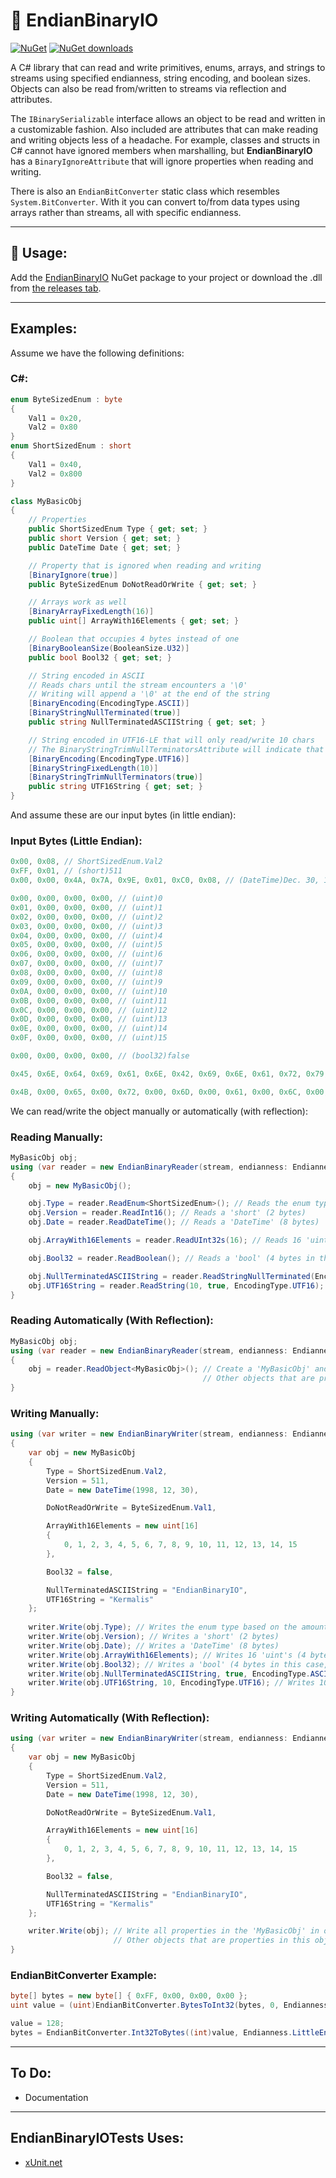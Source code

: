 ﻿# 📖 EndianBinaryIO

[![NuGet](https://img.shields.io/nuget/v/EndianBinaryIO.svg)](https://www.nuget.org/packages/EndianBinaryIO)
[![NuGet downloads](https://img.shields.io/nuget/dt/EndianBinaryIO)](https://www.nuget.org/packages/EndianBinaryIO)

A C# library that can read and write primitives, enums, arrays, and strings to streams using specified endianness, string encoding, and boolean sizes.
Objects can also be read from/written to streams via reflection and attributes.

The `IBinarySerializable` interface allows an object to be read and written in a customizable fashion.
Also included are attributes that can make reading and writing objects less of a headache.
For example, classes and structs in C# cannot have ignored members when marshalling, but **EndianBinaryIO** has a `BinaryIgnoreAttribute` that will ignore properties when reading and writing.

There is also an `EndianBitConverter` static class which resembles `System.BitConverter`. With it you can convert to/from data types using arrays rather than streams, all with specific endianness.

----
## 🚀 Usage:
Add the [EndianBinaryIO](https://www.nuget.org/packages/EndianBinaryIO) NuGet package to your project or download the .dll from [the releases tab](https://github.com/Kermalis/EndianBinaryIO/releases).

----
## Examples:
Assume we have the following definitions:
### C#:
```cs
enum ByteSizedEnum : byte
{
    Val1 = 0x20,
    Val2 = 0x80
}
enum ShortSizedEnum : short
{
    Val1 = 0x40,
    Val2 = 0x800
}

class MyBasicObj
{
    // Properties
    public ShortSizedEnum Type { get; set; }
    public short Version { get; set; }
    public DateTime Date { get; set; }

    // Property that is ignored when reading and writing
    [BinaryIgnore(true)]
    public ByteSizedEnum DoNotReadOrWrite { get; set; }

    // Arrays work as well
    [BinaryArrayFixedLength(16)]
    public uint[] ArrayWith16Elements { get; set; }

    // Boolean that occupies 4 bytes instead of one
    [BinaryBooleanSize(BooleanSize.U32)]
    public bool Bool32 { get; set; }

    // String encoded in ASCII
    // Reads chars until the stream encounters a '\0'
    // Writing will append a '\0' at the end of the string
    [BinaryEncoding(EncodingType.ASCII)]
    [BinaryStringNullTerminated(true)]
    public string NullTerminatedASCIIString { get; set; }

    // String encoded in UTF16-LE that will only read/write 10 chars
    // The BinaryStringTrimNullTerminatorsAttribute will indicate that every char from the first \0 will be removed from the string. This attribute also works with char arrays
    [BinaryEncoding(EncodingType.UTF16)]
    [BinaryStringFixedLength(10)]
    [BinaryStringTrimNullTerminators(true)]
    public string UTF16String { get; set; }
}
```
And assume these are our input bytes (in little endian):
### Input Bytes (Little Endian):
```cs
0x00, 0x08, // ShortSizedEnum.Val2
0xFF, 0x01, // (short)511
0x00, 0x00, 0x4A, 0x7A, 0x9E, 0x01, 0xC0, 0x08, // (DateTime)Dec. 30, 1998

0x00, 0x00, 0x00, 0x00, // (uint)0
0x01, 0x00, 0x00, 0x00, // (uint)1
0x02, 0x00, 0x00, 0x00, // (uint)2
0x03, 0x00, 0x00, 0x00, // (uint)3
0x04, 0x00, 0x00, 0x00, // (uint)4
0x05, 0x00, 0x00, 0x00, // (uint)5
0x06, 0x00, 0x00, 0x00, // (uint)6
0x07, 0x00, 0x00, 0x00, // (uint)7
0x08, 0x00, 0x00, 0x00, // (uint)8
0x09, 0x00, 0x00, 0x00, // (uint)9
0x0A, 0x00, 0x00, 0x00, // (uint)10
0x0B, 0x00, 0x00, 0x00, // (uint)11
0x0C, 0x00, 0x00, 0x00, // (uint)12
0x0D, 0x00, 0x00, 0x00, // (uint)13
0x0E, 0x00, 0x00, 0x00, // (uint)14
0x0F, 0x00, 0x00, 0x00, // (uint)15

0x00, 0x00, 0x00, 0x00, // (bool32)false

0x45, 0x6E, 0x64, 0x69, 0x61, 0x6E, 0x42, 0x69, 0x6E, 0x61, 0x72, 0x79, 0x49, 0x4F, 0x00, // (ASCII)"EndianBinaryIO\0"

0x4B, 0x00, 0x65, 0x00, 0x72, 0x00, 0x6D, 0x00, 0x61, 0x00, 0x6C, 0x00, 0x69, 0x00, 0x73, 0x00, 0x00, 0x00, 0x00, 0x00, // (UTF16-LE)"Kermalis\0\0"
```

We can read/write the object manually or automatically (with reflection):
### Reading Manually:
```cs
MyBasicObj obj;
using (var reader = new EndianBinaryReader(stream, endianness: Endianness.LittleEndian, booleanSize: BooleanSize.U32))
{
    obj = new MyBasicObj();

    obj.Type = reader.ReadEnum<ShortSizedEnum>(); // Reads the enum type based on the amount of bytes of the enum's underlying type (short/2 in this case)
    obj.Version = reader.ReadInt16(); // Reads a 'short' (2 bytes)
    obj.Date = reader.ReadDateTime(); // Reads a 'DateTime' (8 bytes)

    obj.ArrayWith16Elements = reader.ReadUInt32s(16); // Reads 16 'uint's (4 bytes each)

    obj.Bool32 = reader.ReadBoolean(); // Reads a 'bool' (4 bytes in this case, since the reader was initiated with a default of BooleanSize.U32, but there is an overload to pass in one)

    obj.NullTerminatedASCIIString = reader.ReadStringNullTerminated(EncodingType.ASCII); // Reads ASCII chars until a '\0' is read, then returns a 'string'
    obj.UTF16String = reader.ReadString(10, true, EncodingType.UTF16); // Reads 10 UTF16-LE chars as a 'string' with the '\0's removed
}
```
### Reading Automatically (With Reflection):
```cs
MyBasicObj obj;
using (var reader = new EndianBinaryReader(stream, endianness: Endianness.LittleEndian))
{
    obj = reader.ReadObject<MyBasicObj>(); // Create a 'MyBasicObj' and read all properties in order, ignoring any with a 'BinaryIgnoreAttribute'
                                           // Other objects that are properties in this object will also be read in the same way recursively
}
```

### Writing Manually:
```cs
using (var writer = new EndianBinaryWriter(stream, endianness: Endianness.LittleEndian, booleanSize: BooleanSize.U32))
{
    var obj = new MyBasicObj
    {
        Type = ShortSizedEnum.Val2,
        Version = 511,
        Date = new DateTime(1998, 12, 30),

        DoNotReadOrWrite = ByteSizedEnum.Val1,

        ArrayWith16Elements = new uint[16]
        {
            0, 1, 2, 3, 4, 5, 6, 7, 8, 9, 10, 11, 12, 13, 14, 15
        },

        Bool32 = false,

        NullTerminatedASCIIString = "EndianBinaryIO",
        UTF16String = "Kermalis"
    };
    
    writer.Write(obj.Type); // Writes the enum type based on the amount of bytes of the enum's underlying type (short/2 in this case)
    writer.Write(obj.Version); // Writes a 'short' (2 bytes)
    writer.Write(obj.Date); // Writes a 'DateTime' (8 bytes)
    writer.Write(obj.ArrayWith16Elements); // Writes 16 'uint's (4 bytes each)
    writer.Write(obj.Bool32); // Writes a 'bool' (4 bytes in this case, since the reader was initiated with a default of BooleanSize.U32, but there is an overload to pass in one)
    writer.Write(obj.NullTerminatedASCIIString, true, EncodingType.ASCII); // Writes the chars in the 'string' as ASCII and appends a '\0' at the end
    writer.Write(obj.UTF16String, 10, EncodingType.UTF16); // Writes 10 UTF16-LE chars as a 'string'. If the string has more than 10 chars, it is truncated; if it has less, it is padded with '\0'
}
```
### Writing Automatically (With Reflection):
```cs
using (var writer = new EndianBinaryWriter(stream, endianness: Endianness.LittleEndian))
{
    var obj = new MyBasicObj
    {
        Type = ShortSizedEnum.Val2,
        Version = 511,
        Date = new DateTime(1998, 12, 30),

        DoNotReadOrWrite = ByteSizedEnum.Val1,

        ArrayWith16Elements = new uint[16]
        {
            0, 1, 2, 3, 4, 5, 6, 7, 8, 9, 10, 11, 12, 13, 14, 15
        },

        Bool32 = false,

        NullTerminatedASCIIString = "EndianBinaryIO",
        UTF16String = "Kermalis"
    };

    writer.Write(obj); // Write all properties in the 'MyBasicObj' in order, ignoring any with a 'BinaryIgnoreAttribute'
                       // Other objects that are properties in this object will also be written in the same way recursively
}
```

### EndianBitConverter Example:
```cs
byte[] bytes = new byte[] { 0xFF, 0x00, 0x00, 0x00 };
uint value = (uint)EndianBitConverter.BytesToInt32(bytes, 0, Endianness.LittleEndian); // Will return (int)255

value = 128;
bytes = EndianBitConverter.Int32ToBytes((int)value, Endianness.LittleEndian); // Will return (byte[]){ 0x80, 0x00, 0x00, 0x00 }
```

----
## To Do:
* Documentation

----
## EndianBinaryIOTests Uses:
* [xUnit.net](https://github.com/xunit/xunit)
